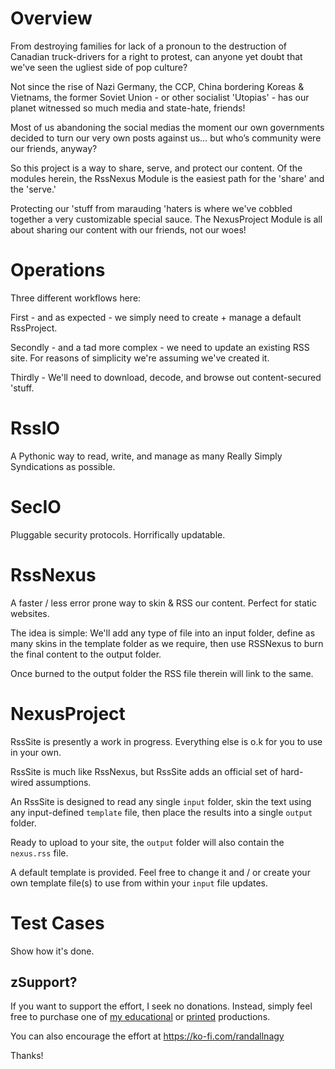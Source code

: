 # Overview
From destroying families for lack of a pronoun to the destruction of Canadian truck-drivers for a right to protest, can anyone yet doubt that we've seen the ugliest side of pop culture?

Not since the rise of Nazi Germany, the CCP, China bordering Koreas & Vietnams, the former Soviet Union - or other socialist 'Utopias' - has our planet witnessed so much media and state-hate, friends!

Most of us abandoning the social medias the moment our own governments decided to turn our very own posts against us… but who’s community were our friends, anyway?

So this project is a way to share, serve, and protect our content. Of the modules herein, the RssNexus Module is the easiest path for the 'share' and the 'serve.'

Protecting our 'stuff from marauding 'haters is where we've cobbled together a very customizable special sauce. The NexusProject Module is all about sharing our content with our friends, not our woes!

# Operations

Three different workflows here:

First - and as expected - we simply need to create + manage a default RssProject.

Secondly - and a tad more complex - we need to update an existing RSS site. 
For reasons of simplicity we're assuming we've created it. 

Thirdly - We'll need to download, decode, and browse out content-secured 'stuff.


# RssIO
A Pythonic way to read, write, and manage as many Really Simply Syndications as possible.

# SecIO
Pluggable security protocols. Horrifically updatable.

# RssNexus
A faster / less error prone way to  skin & RSS our content. Perfect for static websites.

The idea is simple: We'll add any type of file into an input folder, define as many skins in the template folder as we require, then use RSSNexus to burn the final content to the output folder.

Once burned to the output folder the RSS file therein will link to the same.

# NexusProject
RssSite is presently a work in progress. Everything else is o.k for you to use in your own.

RssSite is much like RssNexus, but RssSite adds an official set of hard-wired assumptions.

An RssSite is designed to read any single `input` folder, skin the text using any input-defined 
`template` file, then place the results into a single `output` folder. 
    
Ready to upload to your site, the `output` folder will also contain the `nexus.rss` file.

A default template is provided. Feel free to change it and / or create your own template file(s) 
to use from within your `input` file updates.

# Test Cases
Show how it's done.

## zSupport?
If you want to support the effort, I seek no donations. Instead, simply feel free to purchase one of [my educational](https://www.udemy.com/user/randallnagy2/) or [printed](https://www.amazon.com/Randall-Nagy/e/B08ZJLH1VN?ref=sr_ntt_srch_lnk_1&qid=1660050704&sr=8-1) productions.

You can also encourage the effort at https://ko-fi.com/randallnagy

Thanks!

